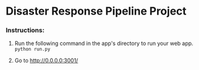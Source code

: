 # Disaster Response Pipeline Project

### Instructions:
1. Run the following command in the app's directory to run your web app.
    `python run.py`

2. Go to http://0.0.0.0:3001/
